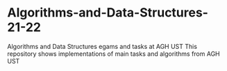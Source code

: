 # Algorithms-and-Data-Structures-21-22
Algorithms and Data Structures egams and tasks at AGH UST
This repository shows implementations of main tasks and algorithms
from AGH UST
